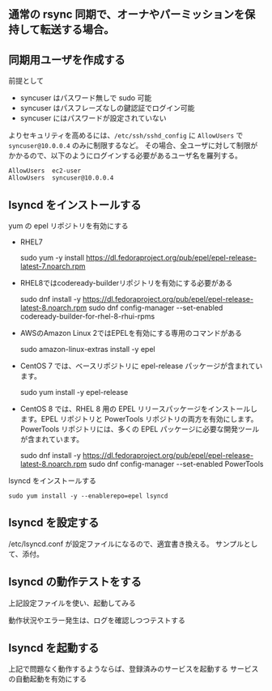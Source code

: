## 通常の rsync 同期で、オーナやパーミッションを保持して転送する場合。

## 同期用ユーザを作成する
前提として
+ syncuser はパスワード無しで sudo 可能
+ syncuser はパスフレーズなしの鍵認証でログイン可能
+ syncuser にはパスワードが設定されていない

よりセキュリティを高めるには、`/etc/ssh/sshd_config` に `AllowUsers` で `syncuser@10.0.0.4` のみに制限するなど。
その場合、全ユーザに対して制限がかかるので、以下のようにログインする必要があるユーザ名を羅列する。

    AllowUsers  ec2-user
    AllowUsers  syncuser@10.0.0.4

## lsyncd をインストールする
yum の epel リポジトリを有効にする
- RHEL7

    sudo yum -y install https://dl.fedoraproject.org/pub/epel/epel-release-latest-7.noarch.rpm

- RHEL8ではcodeready-builderリポジトリを有効にする必要がある

    sudo dnf install -y https://dl.fedoraproject.org/pub/epel/epel-release-latest-8.noarch.rpm
    sudo dnf config-manager --set-enabled codeready-builder-for-rhel-8-rhui-rpms

- AWSのAmazon Linux 2ではEPELを有効にする専用のコマンドがある

    sudo amazon-linux-extras install -y epel

- CentOS 7 では、ベースリポジトリに epel-release パッケージが含まれています。

    sudo yum install -y epel-release

- CentOS 8 では、RHEL 8 用の EPEL リリースパッケージをインストールします。EPEL リポジトリと PowerTools リポジトリの両方を有効にします。PowerTools リポジトリには、多くの EPEL パッケージに必要な開発ツールが含まれています。

    sudo dnf install -y https://dl.fedoraproject.org/pub/epel/epel-release-latest-8.noarch.rpm
    sudo dnf config-manager --set-enabled PowerTools

lsyncd をインストールする

    sudo yum install -y --enablerepo=epel lsyncd

## lsyncd を設定する
/etc/lsyncd.conf が設定ファイルになるので、適宜書き換える。
サンプルとして、添付。

## lsyncd の動作テストをする
上記設定ファイルを使い、起動してみる

動作状況やエラー発生は、ログを確認しつつテストする


## lsyncd を起動する
上記で問題なく動作するようならば、登録済みのサービスを起動する
サービスの自動起動を有効にする
